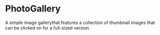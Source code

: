 # PhotoGallery
 A simple image gallerythat features a collection of thumbnail images that can be clicked on for a full-sized version.
